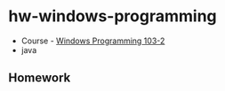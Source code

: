 # hw-windows-programming

* Course - [Windows Programming 103-2](http://selquery.ttu.edu.tw/Main/syllabusview.php?SbjNo=I3450)
* java

## Homework ##
